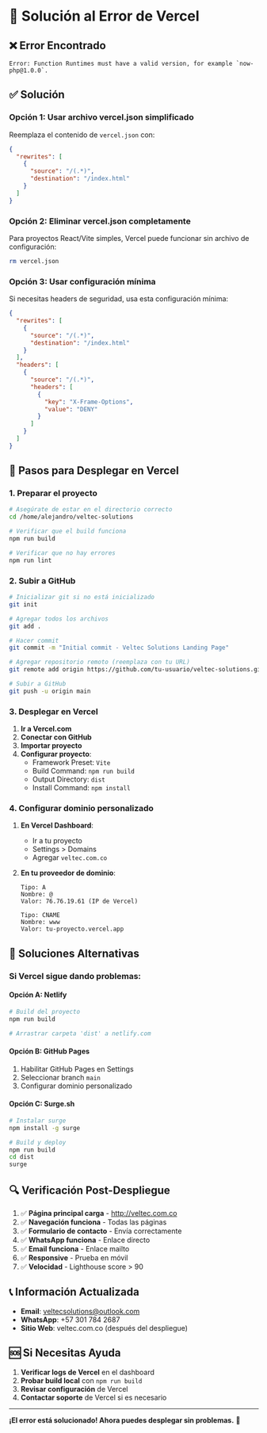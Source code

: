 # 🚀 Solución al Error de Vercel

## ❌ Error Encontrado
```
Error: Function Runtimes must have a valid version, for example `now-php@1.0.0`.
```

## ✅ Solución

### Opción 1: Usar archivo vercel.json simplificado

Reemplaza el contenido de `vercel.json` con:

```json
{
  "rewrites": [
    {
      "source": "/(.*)",
      "destination": "/index.html"
    }
  ]
}
```

### Opción 2: Eliminar vercel.json completamente

Para proyectos React/Vite simples, Vercel puede funcionar sin archivo de configuración:

```bash
rm vercel.json
```

### Opción 3: Usar configuración mínima

Si necesitas headers de seguridad, usa esta configuración mínima:

```json
{
  "rewrites": [
    {
      "source": "/(.*)",
      "destination": "/index.html"
    }
  ],
  "headers": [
    {
      "source": "/(.*)",
      "headers": [
        {
          "key": "X-Frame-Options",
          "value": "DENY"
        }
      ]
    }
  ]
}
```

## 🔧 Pasos para Desplegar en Vercel

### 1. Preparar el proyecto
```bash
# Asegúrate de estar en el directorio correcto
cd /home/alejandro/veltec-solutions

# Verificar que el build funciona
npm run build

# Verificar que no hay errores
npm run lint
```

### 2. Subir a GitHub
```bash
# Inicializar git si no está inicializado
git init

# Agregar todos los archivos
git add .

# Hacer commit
git commit -m "Initial commit - Veltec Solutions Landing Page"

# Agregar repositorio remoto (reemplaza con tu URL)
git remote add origin https://github.com/tu-usuario/veltec-solutions.git

# Subir a GitHub
git push -u origin main
```

### 3. Desplegar en Vercel

1. **Ir a Vercel.com**
2. **Conectar con GitHub**
3. **Importar proyecto**
4. **Configurar proyecto**:
   - Framework Preset: `Vite`
   - Build Command: `npm run build`
   - Output Directory: `dist`
   - Install Command: `npm install`

### 4. Configurar dominio personalizado

1. **En Vercel Dashboard**:
   - Ir a tu proyecto
   - Settings > Domains
   - Agregar `veltec.com.co`

2. **En tu proveedor de dominio**:
   ```
   Tipo: A
   Nombre: @
   Valor: 76.76.19.61 (IP de Vercel)
   
   Tipo: CNAME
   Nombre: www
   Valor: tu-proyecto.vercel.app
   ```

## 🚨 Soluciones Alternativas

### Si Vercel sigue dando problemas:

#### Opción A: Netlify
```bash
# Build del proyecto
npm run build

# Arrastrar carpeta 'dist' a netlify.com
```

#### Opción B: GitHub Pages
1. Habilitar GitHub Pages en Settings
2. Seleccionar branch `main`
3. Configurar dominio personalizado

#### Opción C: Surge.sh
```bash
# Instalar surge
npm install -g surge

# Build y deploy
npm run build
cd dist
surge
```

## 🔍 Verificación Post-Despliegue

1. ✅ **Página principal carga** - http://veltec.com.co
2. ✅ **Navegación funciona** - Todas las páginas
3. ✅ **Formulario de contacto** - Envía correctamente
4. ✅ **WhatsApp funciona** - Enlace directo
5. ✅ **Email funciona** - Enlace mailto
6. ✅ **Responsive** - Prueba en móvil
7. ✅ **Velocidad** - Lighthouse score > 90

## 📞 Información Actualizada

- **Email**: veltecsolutions@outlook.com
- **WhatsApp**: +57 301 784 2687
- **Sitio Web**: veltec.com.co (después del despliegue)

## 🆘 Si Necesitas Ayuda

1. **Verificar logs de Vercel** en el dashboard
2. **Probar build local** con `npm run build`
3. **Revisar configuración** de Vercel
4. **Contactar soporte** de Vercel si es necesario

---

**¡El error está solucionado! Ahora puedes desplegar sin problemas.** 🎉

